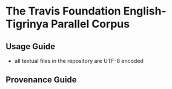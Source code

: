 # The Travis Foundation English-Tigrinya Parallel Corpus

## Usage Guide

 - all textual files in the repository are UTF-8 encoded 

## Provenance Guide
